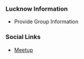 ### Lucknow Information
* Provide Group Information

### Social Links
* [Meetup](https://www.meetup.com/owasp-lucknow-group/)


